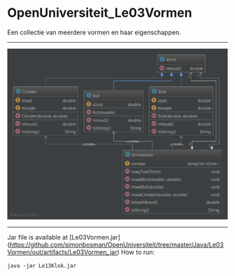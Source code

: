 # OpenUniversiteit_Le03Vormen
Een collectie van meerdere vormen en haar eigenschappen.
***
![domain model](https://github.com/simonbosman/OpenUniversiteit/blob/master/Java/Le03Vormen/design/domainmodel.png)
***
Jar file is available at [Le03Vormen.jar]
(https://github.com/simonbosman/OpenUniversiteit/tree/master/Java/Le03Vormen/out/artifacts/Le03Vormen_jar)
How to run:
```
java -jar Le13Klok.jar
```
